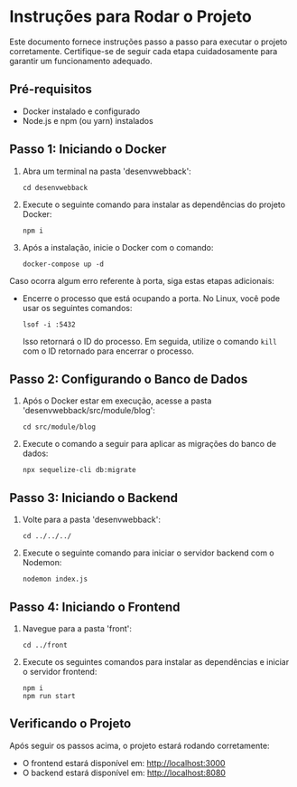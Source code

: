 # Instruções para Rodar o Projeto

Este documento fornece instruções passo a passo para executar o projeto corretamente. Certifique-se de seguir cada etapa cuidadosamente para garantir um funcionamento adequado.

## Pré-requisitos

- Docker instalado e configurado
- Node.js e npm (ou yarn) instalados

## Passo 1: Iniciando o Docker

1. Abra um terminal na pasta 'desenvwebback':
    ```
    cd desenvwebback
    ```
2. Execute o seguinte comando para instalar as dependências do projeto Docker:
    ```
    npm i
    ```
3. Após a instalação, inicie o Docker com o comando:
    ```
    docker-compose up -d
    ```

Caso ocorra algum erro referente à porta, siga estas etapas adicionais:

- Encerre o processo que está ocupando a porta. No Linux, você pode usar os seguintes comandos:
    ```
    lsof -i :5432
    ```
    Isso retornará o ID do processo. Em seguida, utilize o comando `kill` com o ID retornado para encerrar o processo.

## Passo 2: Configurando o Banco de Dados

1. Após o Docker estar em execução, acesse a pasta 'desenvwebback/src/module/blog':
    ```
    cd src/module/blog
    ```
2. Execute o comando a seguir para aplicar as migrações do banco de dados:
    ```
    npx sequelize-cli db:migrate
    ```

## Passo 3: Iniciando o Backend

1. Volte para a pasta 'desenvwebback':
    ```
    cd ../../../
    ```
2. Execute o seguinte comando para iniciar o servidor backend com o Nodemon:
    ```
    nodemon index.js
    ```

## Passo 4: Iniciando o Frontend

1. Navegue para a pasta 'front':
    ```
    cd ../front
    ```
2. Execute os seguintes comandos para instalar as dependências e iniciar o servidor frontend:
    ```
    npm i
    npm run start
    ```

## Verificando o Projeto

Após seguir os passos acima, o projeto estará rodando corretamente:

- O frontend estará disponível em: [http://localhost:3000](http://localhost:3000)
- O backend estará disponível em: [http://localhost:8080](http://localhost:8080)


